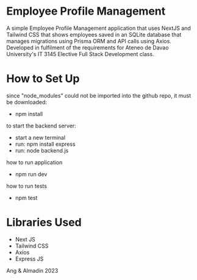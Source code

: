 # Employee Profile Management

A simple Employee Profile Management application that uses NextJS and Tailwind CSS that shows employees saved in an SQLite database that manages migrations using Prisma ORM and API calls using Axios. Developed in fulfilment of the requirements for Ateneo de Davao University's IT 3145 Elective Full Stack Development class.

# How to Set Up

since "node_modules" could not be imported into the github repo, it must be downloaded:
- npm install

to start the backend server:
- start a new terminal
- run: npm install express 
- run: node backend.js

how to run application
- npm run dev

how to run tests

- npm test

# Libraries Used
- Next JS
- Tailwind CSS
- Axios
- Express JS

Ang & Almadin 2023
  
